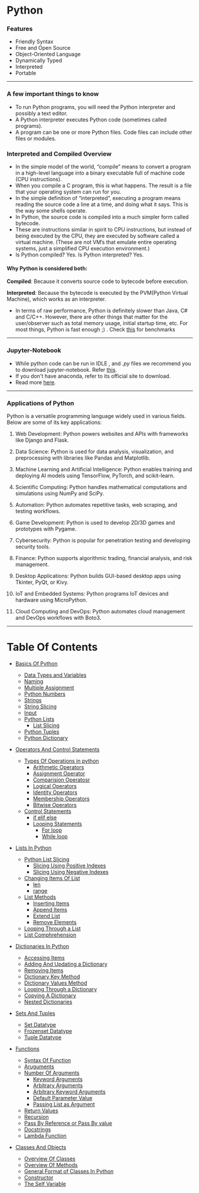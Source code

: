 # Python

### Features
* Friendly Syntax
* Free and Open Source
* Object-Oriented Language
* Dynamically Typed
* Interpreted
* Portable
<hr>

### A few important things to know
* To run Python programs, you will need the Python interpreter and possibly a text editor.
* A Python interpreter executes Python code (sometimes called programs).
* A program can be one or more Python files. Code files can include other files or modules. 

### Interpreted and Compiled Overview
* In the simple model of the world, “compile” means to convert a program in a high-level language into a binary executable full of machine code (CPU instructions). 
* When you compile a C program, this is what happens. The result is a file that your operating system can run for you.
* In the simple definition of “interpreted”, executing a program means reading the source code a line at a time, and doing what it says. This is the way some shells operate.
* In Python, the source code is compiled into a much simpler form called bytecode. 
* These are instructions similar in spirit to CPU instructions, but instead of being executed by the CPU, they are executed by software called a virtual machine. (These are not VM’s that emulate entire operating systems, just a simplified CPU execution environment.)
* Is Python compiled? Yes. Is Python interpreted? Yes.
#### Why Python is considered both:
**Compiled**: Because it converts source code to bytecode before execution.

**Interpreted**: Because the bytecode is executed by the PVM(Python Virtual Machine), which works as an interpreter.

* In terms of raw performance, Python is definitely slower than Java, C# and C/C++. However, there are other things that matter for the user/observer such as total memory usage, initial startup time, etc. For most things, Python is fast enough ;) . Check [this](https://benchmarksgame-team.pages.debian.net/benchmarksgame/fastest/python3-java.html) for benchmarks

<hr>

### Jupyter-Notebook
* While python code can be run in IDLE , and *.py* files we recommend you to download jupyter-notebook. Refer [this](https://www.geeksforgeeks.org/how-to-install-jupyter-notebook-in-windows/).
* If you don't have anaconda, refer to its official site to download.
* Read more [here](https://programminghistorian.org/en/lessons/jupyter-notebooks).

<hr>


### Applications of Python

Python is a versatile programming language widely used in various fields. Below are some of its key applications:

1. Web Development:
Python powers websites and APIs with frameworks like Django and Flask.

2. Data Science:
Python is used for data analysis, visualization, and preprocessing with libraries like Pandas and Matplotlib.

3. Machine Learning and Artificial Intelligence:
Python enables training and deploying AI models using TensorFlow, PyTorch, and scikit-learn.

4. Scientific Computing:
Python handles mathematical computations and simulations using NumPy and SciPy.

5. Automation:
Python automates repetitive tasks, web scraping, and testing workflows.

6. Game Development:
Python is used to develop 2D/3D games and prototypes with Pygame.

7. Cybersecurity:
Python is popular for penetration testing and developing security tools.

8. Finance:
Python supports algorithmic trading, financial analysis, and risk management.

9. Desktop Applications:
Python builds GUI-based desktop apps using Tkinter, PyQt, or Kivy.

10. IoT and Embedded Systems:
Python programs IoT devices and hardware using MicroPython.

11. Cloud Computing and DevOps:
Python automates cloud management and DevOps workflows with Boto3.

<hr>

# Table Of Contents
* [Basics Of Python](/01_Python/1_python_basics.ipynb)
    * [Data Types and Variables](/01_Python/1_python_basics.ipynb)
    * [Naming](/01_Python/1_python_basics.ipynb)
    * [Multiple Assignment](/01_Python/1_python_basics.ipynb)
    * [Python Numbers](/01_Python/1_python_basics.ipynb)
    * [Strings](/01_Python/1_python_basics.ipynb)
    * [String Slicing](/01_Python/1_python_basics.ipynb)
    * [Input](/01_Python/1_python_basics.ipynb)
    * [Python Lists](/01_Python/1_python_basics.ipynb)
        * [List Slicing](/01_Python/1_python_basics.ipynb)
    * [Python Tuples](/01_Python/1_python_basics.ipynb)
    * [Python Dictionary](/01_Python/1_python_basics.ipynb)
* [Operators And Control Statements](2_operators_and_conrol_statements.ipynb)
    * [Types Of Operations in python](2_operators_and_conrol_statements.ipynb)
        * [Arithmetic Operators](2_operators_and_conrol_statements.ipynb)
        * [Assignment Operator](2_operators_and_conrol_statements.ipynb)
        * [Comparision Operatosr](2_operators_and_conrol_statements.ipynb)
        * [Logical Operators](2_operators_and_conrol_statements.ipynb)
        * [Identity Operators](2_operators_and_conrol_statements.ipynb)
        * [Membership Operators](2_operators_and_conrol_statements.ipynb)
        * [Bitwise Operators](2_operators_and_conrol_statements.ipynb)
    * [Control Statements](2_operators_and_conrol_statements.ipynb)
        * [if elif else](2_operators_and_conrol_statements.ipynb)
        * [Looping Statements](2_operators_and_conrol_statements.ipynb)
            * [For loop](2_operators_and_conrol_statements.ipynb)
            * [While loop](2_operators_and_conrol_statements.ipynb)

* [Lists In Python](3_lists.ipynb)
    * [Python List Slicing](3_lists.ipynb)
        * [Slicing Using Positive Indexes](3_lists.ipynb) 
        * [Slicing Using Negative Indexes](3_lists.ipynb)
    * [Changing Items Of List](3_lists.ipynb)
        * [len](3_lists.ipynb)
        * [range](3_lists.ipynb)
    * [List Methods](3_lists.ipynb)
        * [Inserting Items](3_lists.ipynb)
        * [Append Items](3_lists.ipynb)
        * [Extend List](3_lists.ipynb)
        * [Remove Elements](3_lists.ipynb)
    * [Looping Through a List]([](3_lists.ipynb))
    * [List Comphrehension]([](3_lists.ipynb))
* [Dictionaries In Python](4_dictionary.ipynb)
    * [Accessing Items](4_dictionary.ipynb)
    * [Adding And Updating a Dictionary](4_dictionary.ipynb)
    * [Removing Items](4_dictionary.ipynb)
    * [Dictionary Key Method](4_dictionary.ipynb)
    * [Dictionary Values Method](4_dictionary.ipynb)
    * [Looping Through a Dictionary](4_dictionary.ipynb)
    * [Copying A Dictionary ](4_dictionary.ipynb)
    * [Nested Dictionaries](4_dictionary.ipynb)
* [Sets And Tuples](5_sets_and_tuples.ipynb)
    * [Set Datatype](5_sets_and_tuples.ipynb)
    * [Frozenset Datatype](5_sets_and_tuples.ipynb)
    * [Tuple Datatype](5_sets_and_tuples.ipynb)
* [Functions](6_functions.ipynb)
    * [Syntax Of Function](6_functions.ipynb)
    * [Aruguments](6_functions.ipynb)
    * [Number Of Arguments](6_functions.ipynb)
        * [Keyword Arguments](6_functions.ipynb)
        * [Arbitrary Arguments](6_functions.ipynb)
        * [Arbitrary Keyword Arguments](6_functions.ipynb)
        * [Default Parameter Value](6_functions.ipynb)
        * [Passing List as Argument](6_functions.ipynb)
    * [Return Values](6_functions.ipynb)
    * [Recursion](6_functions.ipynb)
    * [Pass By Reference or Pass By value](6_functions.ipynb)
    * [Docstrings](6_functions.ipynb)
    * [Lambda Function](6_functions.ipynb)
* [Classes And Objects](7_classes_and_objects.ipynb)
    * [Overview Of Classes](7_classes_and_objects.ipynb)
    * [Overview Of Methods](7_classes_and_objects.ipynb)
    * [General Format of Classes In Python](7_classes_and_objects.ipynb)
    * [Constructor](7_classes_and_objects.ipynb)
    * [The Self Variable](7_classes_and_objects.ipynb)